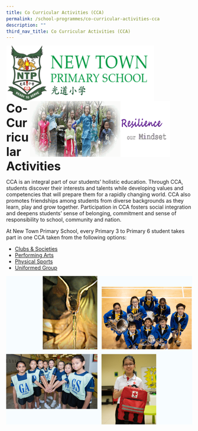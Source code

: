 ```yaml
---
title: Co Curricular Activities (CCA)
permalink: /school-programmes/co-curricular-activities-cca
description: ""
third_nav_title: Co Curricular Activities (CCA)
---
```

<img src="/images/logosub.png" style="width:400px;height:150px;margin-left:0px;" align = "left">

<img src="/images/Header%20GIF.gif" style="width:380px;height:150px;margin-right:60px;" align = "right">
<br><br><br><br><br><br>

**<font size=6>Co-Curricular Activities</font>**

CCA is an integral part of our students’ holistic education. Through CCA, students discover their interests and talents while developing values and competencies that will prepare them for a rapidly changing world. CCA also promotes friendships among students from diverse backgrounds as they learn, play and grow together. Participation in CCA fosters social integration and deepens students’ sense of belonging, commitment and sense of responsibility to school, community and nation.  

  

At New Town Primary School, every Primary 3 to Primary 6 student takes part in one CCA taken from the following options:

*   [Clubs & Societies](https://newtownpri-moe-edu-sg-admin.cwp.sg/school-programmes/co-curricular-activities-cca/clubs-n-societies)
*   [Performing Arts](https://newtownpri-moe-edu-sg-admin.cwp.sg/school-programmes/co-curricular-activities-cca/performing-arts)
*   [Physical Sports](https://newtownpri-moe-edu-sg-admin.cwp.sg/school-programmes/co-curricular-activities-cca/physical-sports)
*   [Uniformed Group](https://newtownpri-moe-edu-sg-admin.cwp.sg/school-programmes/co-curricular-activities-cca/uniformed-group)

![](/images/School%20Programmes/CCA.png)